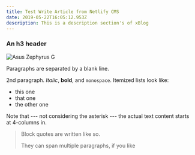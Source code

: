 ```yaml
---
title: Test Write Article from Netlify CMS
date: 2019-05-22T16:05:12.953Z
description: This is a description section's of xBlog
---
```

### An h3 header

![Asus Zephyrus G](/img/asus-zephyrus-g.jpg "Best Laptop Gaming")

Paragraphs are separated by a blank line.

2nd paragraph. _Italic_, **bold**, and `monospace`. Itemized lists
look like:

* this one
* that one
* the other one

Note that --- not considering the asterisk --- the actual text
content starts at 4-columns in.

> Block quotes are
> written like so.
>
> They can span multiple paragraphs,
> if you like
